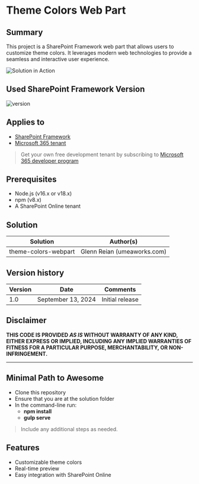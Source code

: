 # Theme Colors Web Part

## Summary

This project is a SharePoint Framework web part that allows users to customize theme colors. It leverages modern web technologies to provide a seamless and interactive user experience.

![Solution in Action](path/to/screenshot.png)

## Used SharePoint Framework Version

![version](https://img.shields.io/badge/version-1.19.0-green.svg)

## Applies to

- [SharePoint Framework](https://aka.ms/spfx)
- [Microsoft 365 tenant](https://docs.microsoft.com/en-us/sharepoint/dev/spfx/set-up-your-developer-tenant)

> Get your own free development tenant by subscribing to [Microsoft 365 developer program](http://aka.ms/o365devprogram)

## Prerequisites

- Node.js (v16.x or v18.x)
- npm (v8.x)
- A SharePoint Online tenant

## Solution

| Solution    | Author(s)                                               |
| ----------- | ------------------------------------------------------- |
| theme-colors-webpart | Glenn Reian (umeaworks.com) |

## Version history

| Version | Date             | Comments        |
| ------- | ---------------- | --------------- |
| 1.0     | September 13, 2024 | Initial release |

## Disclaimer

**THIS CODE IS PROVIDED _AS IS_ WITHOUT WARRANTY OF ANY KIND, EITHER EXPRESS OR IMPLIED, INCLUDING ANY IMPLIED WARRANTIES OF FITNESS FOR A PARTICULAR PURPOSE, MERCHANTABILITY, OR NON-INFRINGEMENT.**

---

## Minimal Path to Awesome

- Clone this repository
- Ensure that you are at the solution folder
- In the command-line run:
  - **npm install**
  - **gulp serve**

> Include any additional steps as needed.

## Features

- Customizable theme colors
- Real-time preview
- Easy integration with SharePoint Online